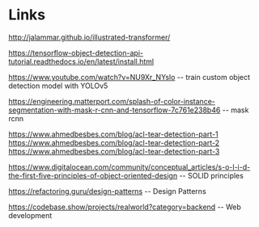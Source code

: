 # Links

http://jalammar.github.io/illustrated-transformer/


https://tensorflow-object-detection-api-tutorial.readthedocs.io/en/latest/install.html

https://www.youtube.com/watch?v=NU9Xr_NYslo -- train custom object detection model with YOLOv5

https://engineering.matterport.com/splash-of-color-instance-segmentation-with-mask-r-cnn-and-tensorflow-7c761e238b46  -- mask rcnn

https://www.ahmedbesbes.com/blog/acl-tear-detection-part-1
https://www.ahmedbesbes.com/blog/acl-tear-detection-part-2
https://www.ahmedbesbes.com/blog/acl-tear-detection-part-3


https://www.digitalocean.com/community/conceptual_articles/s-o-l-i-d-the-first-five-principles-of-object-oriented-design -- SOLID principles

https://refactoring.guru/design-patterns -- Design Patterns

https://codebase.show/projects/realworld?category=backend -- Web development
